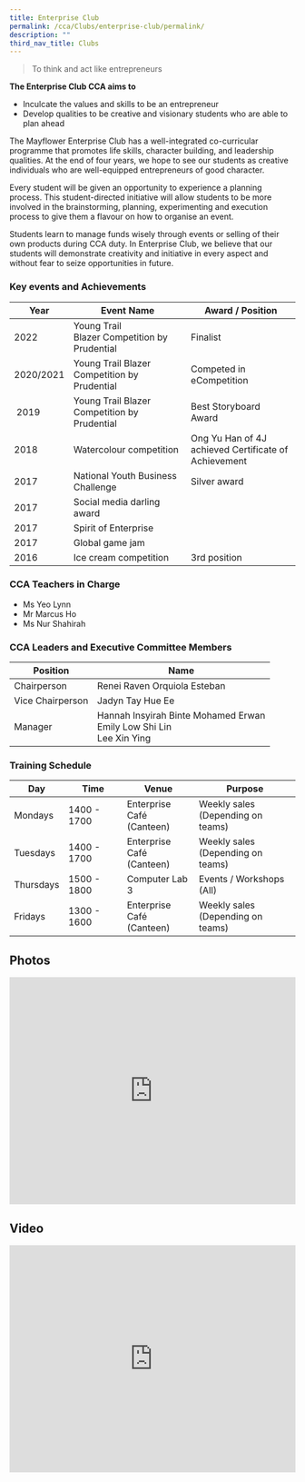 ```yaml
---
title: Enterprise Club
permalink: /cca/Clubs/enterprise-club/permalink/
description: ""
third_nav_title: Clubs
---
```

> To think and act like entrepreneurs

**The Enterprise Club CCA aims to**

*   Inculcate the values and skills to be an entrepreneur
*   Develop qualities to be creative and visionary students who are able to plan ahead

The Mayflower Enterprise Club has a well-integrated co-curricular programme that promotes life skills, character building, and leadership qualities. At the end of four years, we hope to see our students as creative individuals who are well-equipped entrepreneurs of good character.

Every student will be given an opportunity to experience a planning process. This student-directed initiative will allow students to be more involved in the brainstorming, planning, experimenting and execution process to give them a flavour on how to organise an event.

Students learn to manage funds wisely through events or selling of their own products during CCA duty. In Enterprise Club, we believe that our students will demonstrate creativity and initiative in every aspect and without fear to seize opportunities in future.

### Key events and Achievements
| Year | Event Name | Award / Position |
| --- | --- | --- |
| 2022 | Young Trail Blazer Competition by Prudential | Finalist  |
| 2020/2021 | Young Trail Blazer Competition by Prudential | Competed in eCompetition |
|  2019 | Young Trail Blazer Competition by Prudential  | Best Storyboard Award  |
| 2018 | Watercolour competition | Ong Yu Han of 4J achieved Certificate of Achievement |
| 2017 | National Youth Business Challenge | Silver award  |
|2017|Social media darling award | |
|2017| Spirit of Enterprise |   |
| 2017| Global game jam |   |
| 2016 | Ice cream competition | 3rd position |


### CCA Teachers in Charge

*   Ms Yeo Lynn
*   Mr Marcus Ho
*   Ms Nur Shahirah

### CCA Leaders and Executive Committee Members
|Position|Name|
|---|---|
| Chairperson 	| Renei Raven Orquiola Esteban 	|
| Vice Chairperson 	| Jadyn Tay Hue Ee 	|
| Manager 	| Hannah Insyirah Binte Mohamed Erwan  <br>Emily Low Shi Lin  <br>Lee Xin Ying 	|

### Training Schedule

| Day 	| Time 	| Venue 	| Purpose 	|
|---	|---	|---	|---	|
| Mondays 	| 1400 - 1700 	| Enterprise Café<br>(Canteen) 	| Weekly sales<br>(Depending on teams) 	|
| Tuesdays 	| 1400 - 1700  	| Enterprise Café<br>(Canteen)  	| Weekly sales<br>(Depending on teams)  	|
| Thursdays 	| 1500 - 1800 	| Computer Lab 3 	| Events / Workshops (All) 	|
|  Fridays 	| 1300 - 1600  	| Enterprise Café<br>(Canteen) 	|  Weekly sales<br>(Depending on teams) 	|

Photos
------
<iframe allowfullscreen="true" height="400" width="100%" frameborder="0" src="https://docs.google.com/presentation/d/e/2PACX-1vQ-bf2Wxmb0qFsSptykFQgh6KELA2LTR3aiahE9MPj08qqMpgMhMPBXCnvfTeeiYMJ7NOLHv2x01TCJ/embed?start=false&amp;loop=false&amp;delayms=3000"></iframe>

Video
-----
<iframe allowfullscreen="" allow="accelerometer; autoplay; clipboard-write; encrypted-media; gyroscope; picture-in-picture" frameborder="0" title="Enterprise open house video" src="https://www.youtube.com/embed/HtMZBYV2DeM" height="400" width="100%"></iframe>